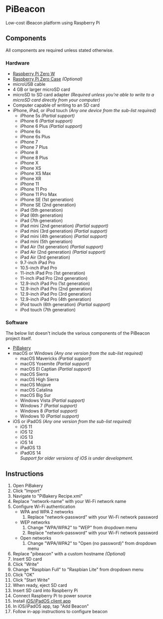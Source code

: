 # PiBeacon
Low-cost iBeacon platform using Raspberry Pi

## Components
All components are required unless stated otherwise.
### Hardware
- [Raspberry Pi Zero W](https://www.raspberrypi.org/products/raspberry-pi-zero-w/)
- [Raspberry Pi Zero Case](https://www.raspberrypi.org/products/raspberry-pi-zero-case/) *(Optional)*
- microUSB cable
- 4 GB or larger microSD card
- microSD to SD card adapter *(Required unless you're able to write to a microSD card directly from your computer)*
- Computer capable of writing to an SD card
- iPhone, iPad, or iPod touch *(Any one device from the sub-list required)*
	- iPhone 5s *(Partial support)*
	- iPhone 6 *(Partial support)*
	- iPhone 6 Plus *(Partial support)*
	- iPhone 6s
	- iPhone 6s Plus
	- iPhone 7
	- iPhone 7 Plus
	- iPhone 8
	- iPhone 8 Plus
	- iPhone X
	- iPhone XS
	- iPhone XS Max
	- iPhone XR
	- iPhone 11
	- iPhone 11 Pro
	- iPhone 11 Pro Max
	- iPhone SE (1st generation)
	- iPhone SE (2nd generation)
	- iPad (5th generation)
	- iPad (6th generation)
	- iPad (7th generation)
	- iPad mini (2nd generation) *(Partial support)*
	- iPad mini (3rd generation) *(Partial support)*
	- iPad mini (4th generation) *(Partial support)*
	- iPad mini (5th generation)
	- iPad Air (1st generation) *(Partial support)*
	- iPad Air (2nd generation) *(Partial support)*
	- iPad Air (3rd generation)
	- 9.7-inch iPad Pro
	- 10.5-inch iPad Pro
	- 11-inch iPad Pro (1st generation)
	- 11-inch iPad Pro (2nd generation)
	- 12.9-inch iPad Pro (1st generation)
	- 12.9-inch iPad Pro (2nd generation)
	- 12.9-inch iPad Pro (3rd generation)
	- 12.9-inch iPad Pro (4th generation)
	- iPod touch (6th generation) *(Partial support)*
	- iPod touch (7th generation)
### Software
The below list doesn't include the various components of the PiBeacon project itself.
- [PiBakery](http://www.pibakery.org)
- macOS or Windows *(Any one version from the sub-list required)*
	- macOS Mavericks *(Partial support)*
	- macOS Yosemite *(Partial support)*
	- macOS El Captian *(Partial support)*
	- macOS Sierra
	- macOS High Sierra
	- macOS Mojave
	- macOS Catalina
	- macOS Big Sur
	- Windows Vista *(Partial support)*
	- Windows 7 *(Partial support)*
	- Windows 8 *(Partial support)*
	- Windows 10 *(Partial support)*
- iOS or iPadOS *(Any one version from the sub-list required)*
	- iOS 11
	- iOS 12
	- iOS 13
	- iOS 14
	- iPadOS 13
	- iPadOS 14  
	*Support for older versions of iOS is under development.*

## Instructions
1. Open PiBakery
2. Click "Import"
3. Navigate to "PiBakery Recipe.xml"
4. Replace "network-name" with your Wi-Fi network name
5. Configure Wi-Fi authentication
	- WPA and WPA 2 networks
		1. Replace "network-password" with your Wi-Fi network password
	- WEP networks
		1. Change "WPA/WPA2" to "WEP" from dropdown menu
		2. Replace "network-password" with your Wi-Fi network password
	- Open networks
		1. Change "WPA/WPA2" to "Open (no password)" from dropdown menu
6. Replace "pibeacon" with a custom hostname *(Optional)*
7. Insert SD card
8. Click "Write"
9. Change "Raspbian Full" to "Raspbian Lite" from dropdown menu
10. Click "OK"
11. Click "Start Write"
12. When ready, eject SD card
13. Insert SD card into Raspberry Pi
14. Connect Raspberry Pi to power source
15. Install [iOS/iPadOS client app](https://link.gerzer.net/pibeacon-mobile)
16. In iOS/iPadOS app, tap "Add Beacon"
17. Follow in-app instructions to configure beacon
